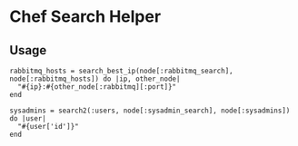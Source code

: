 # Chef Search Helper

## Usage

~~~
rabbitmq_hosts = search_best_ip(node[:rabbitmq_search], node[:rabbitmq_hosts]) do |ip, other_node|
  "#{ip}:#{other_node[:rabbitmq][:port]}"
end
~~~

~~~
sysadmins = search2(:users, node[:sysadmin_search], node[:sysadmins]) do |user|
  "#{user['id']}"
end
~~~
